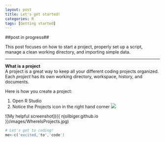 ```yaml
---
layout: post
title: Let's get started!
categories: R
tags: [Getting started]
---
```

##post in progress##

This post focuses on how to start a project, properly set up a script, manage a clean working directory, and importing simple data.

----------

**What is a project**   
A project is a great way to keep all your different coding projects organized.  Each *project* has its own working directory, workspace, history, and documents. 

Here is how you create a project:  


1. Open R Studio  
2. Notice the Projects icon in the right hand corner 
 ![](https://github.com/njsilbiger/Lets_Code/Images/Week1/WhereIsProjects.jpg) 

 
![My helpful screenshot]({{ njsilbiger.github.io }}/images/WhereIsProjects.jpg)

```R
# Let's get to coding! 
me<-c('excited,'to','code')
```
